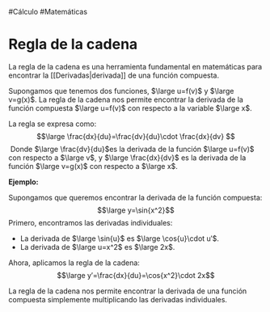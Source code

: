 #Cálculo #Matemáticas 
# Regla de la cadena

La regla de la cadena es una herramienta fundamental en matemáticas para encontrar la [[Derivadas|derivada]] de una función compuesta.

Supongamos que tenemos dos funciones, $\large u=f(v)$ y $\large v=g(x)$. La regla de la cadena nos permite encontrar la derivada de la función compuesta $\large u=f(v)$ con respecto a la variable $\large x$.

La regla se expresa como:$$\large
\frac{dx}{du}​=\frac{dv}{du}​\cdot \frac{dx}{dv}
$$​
Donde $\large \frac{dv}{du}$​ es la derivada de la función $\large u=f(v)$ con respecto a $\large v$, y $\large \frac{dx}{dv}$​ es la derivada de la función $\large v=g(x)$ con respecto a $\large x$.

**Ejemplo:**

Supongamos que queremos encontrar la derivada de la función compuesta:
$$\large y=\sin{x^2}$$
Primero, encontramos las derivadas individuales:

- La derivada de $\large \sin{u}$ es $\large \cos{u}\cdot u′$.
- La derivada de $\large u=x^2$ es $\large 2x$.

Ahora, aplicamos la regla de la cadena:
$$\large y′=\frac{dx}{du}​=\cos{x^2}\cdot 2x$$

La regla de la cadena nos permite encontrar la derivada de una función compuesta simplemente multiplicando las derivadas individuales.